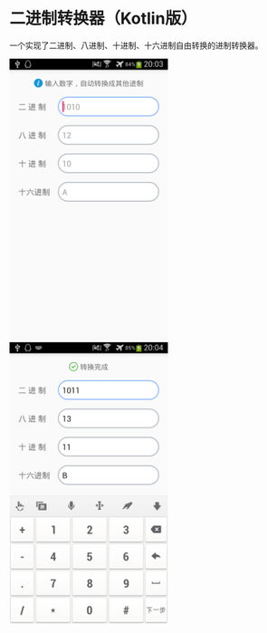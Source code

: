 # 二进制转换器（Kotlin版）
一个实现了二进制、八进制、十进制、十六进制自由转换的进制转换器。

<img src="https://github.com/lkmc2/BinaryConversion/blob/master/img/pic01.png" width="280"/>  <img 
src="https://github.com/lkmc2/BinaryConversion/blob/master/img/pic02.png" width="280"/>
